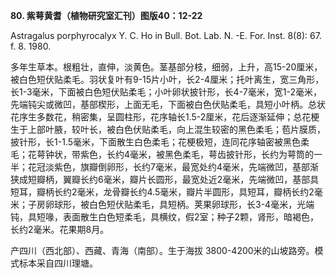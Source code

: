 **80. 紫萼黄耆（植物研究室汇刊）图版40：12-22**

Astragalus porphyrocalyx Y. C. Ho in Bull. Bot. Lab. N. -E. For. Inst. 8(8): 67. f. 8. 1980.

多年生草本。根粗壮，直伸，淡黄色。茎基部分枝，细弱，上升，高15-20厘米，被白色短伏贴柔毛。羽状复叶有9-15片小叶，长2-4厘米；托叶离生，宽三角形，长1-3毫米，下面被白色短伏贴柔毛；小叶卵状披针形，长4-7毫米，宽1-2毫米，先端钝尖或微凹，基部楔形，上面无毛，下面被白色伏贴柔毛，具短小叶柄。总状花序生多数花，稍密集，呈圆柱形，花序轴长1.5-2厘米，花后逐渐延伸；总花梗生于上部叶腋，较叶长，被白色伏贴柔毛，向上混生较密的黑色柔毛；苞片膜质，披针形，长1-1.5毫米，下面散生白色柔毛；花梗极短，连同花序轴密被黑色柔毛；花萼钟状，带紫色，长约4毫米，被黑色柔毛，萼齿披针形，长约为萼筒的一半；花冠淡紫色，旗瓣倒卵形，长约7毫米，最宽处约4毫米，先端微凹，基部渐狭成短瓣柄，翼瓣长约6毫米，瓣片长圆形，最宽处近2毫米，先端微凹，基部具短耳，瓣柄长约2毫米，龙骨瓣长约4.5毫米，瓣片半圆形，具短耳，瓣柄长约2毫米；子房卵球形，被白色短伏贴柔毛，具短柄。荚果卵球形，长3-4毫米，光端钝，具短喙，表面散生白色短柔毛，具横纹，假2室；种子2颗，肾形，暗褐色，长约2毫米。花果期8月。

产四川（西北部）、西藏、青海（南部）。生于海拔 3800-4200米的山坡路旁。模式标本采自四川理塘。
